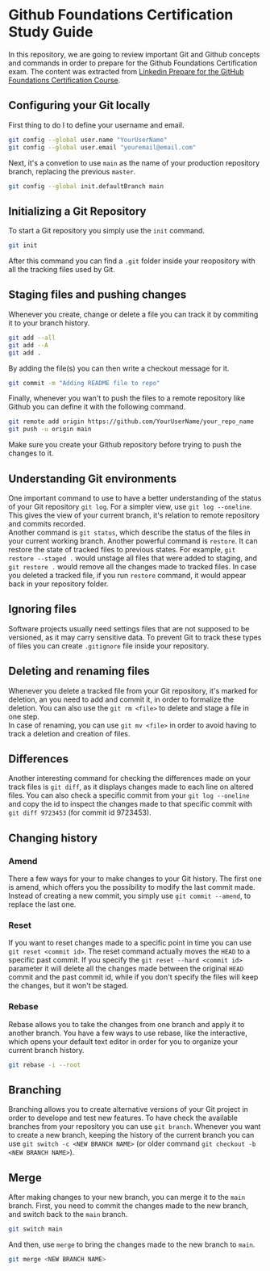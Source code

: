 # Github Foundations Certification Study Guide
In this repository, we are going to review important Git and Github concepts and commands in order to prepare for the Github Foundations Certification exam. The content was extracted from [Linkedin Prepare for the GitHub Foundations Certification Course](https://www.linkedin.com/learning/paths/prepare-for-the-github-foundations-certification).

## Configuring your Git locally
First thing to do I to define your username and email.
```bash
git config --global user.name "YourUserName"
git config --global user.email "youremail@email.com"
```
Next, it's a convetion to use `main` as the name of your production repository branch, replacing the previous `master`.
```bash
git config --global init.defaultBranch main
```
## Initializing a Git Repository
To start a Git repository you simply use the `init` command.
```bash
git init
```
After this command you can find a `.git` folder inside your reopository with all the tracking files used by Git.

## Staging files and pushing changes
Whenever you create, change or delete a file you can track it by commiting it to your branch history.
```bash
git add --all
git add --A
git add .
```
By adding the file(s) you can then write a checkout message for it.
```bash
git commit -m "Adding README file to repo"
```
Finally, whenever you wan't to push the files to a remote repository like Github you can define it with the following command.
```bash
git remote add origin https://github.com/YourUserName/your_repo_name
git push -u origin main
```
Make sure you create your Github repository before trying to push the changes to it.

## Understanding Git environments
One important command to use to have a better understanding of the status of your Git repository `git log`. For a simpler view, use `git log --oneline`. This gives the view of your current branch, it's relation to remote repository and commits recorded.<br>
Another command is `git status`, which describe the status of the files in your current working branch.
Another powerful command is `restore`. It can restore the state of tracked files to previous states. For example, `git restore --staged .` would unstage all files that were added to staging, and `git restore .` would remove all the changes made to tracked files. In case you deleted a tracked file, if you run `restore` command, it would appear back in your repository folder.

## Ignoring files
Software projects usually need settings files that are not supposed to be versioned, as it may carry sensitive data. To prevent Git to track these types of files you can create `.gitignore` file inside your repository.

## Deleting and renaming files
Whenever you delete a tracked file from your Git repository, it's marked for deletion, an you need to add and commit it, in order to formalize the deletion. You can also use the `git rm <file>` to delete and stage a file in one step. <br>
In case of renaming, you can use `git mv <file>` in order to avoid having to track a deletion and creation of files.

## Differences
Another interesting command for checking the differences made on your track files is `git diff`, as it displays changes made to each line on altered files. You can also check a specific commit from your `git log --oneline` and copy the id to inspect the changes made to that specific commit with `git diff 9723453` (for commit id 9723453).

## Changing history
### Amend
There a few ways for your to make changes to your Git history. The first one is amend, which offers you the possibility to modify the last commit made. Instead of creating a new commit, you simply use `git commit --amend`, to replace the last one. 

### Reset
If you want to reset changes made to a specific point in time you can use `git reset <commit id>`. The reset command actually moves the `HEAD` to a specific past commit. If you specify the `git reset --hard <commit id>` parameter it will delete all the changes made between the original `HEAD` commit and the past commit id, while if you don't specify the files will keep the changes, but it won't be staged.

### Rebase
Rebase allows you to take the changes from one branch and apply it to another branch. You have a few ways to use rebase, like the interactive, which opens your default text editor in order for you to organize your current branch history.
```bash
git rebase -i --root
```

## Branching
Branching allows you to create alternative versions of your Git project in order to develope and test new features. To have check the available branches from your repository you can use `git branch`. Whenever you want to create a new branch, keeping the history of the current branch you can use `git switch -c <NEW BRANCH NAME>` (or older command `git checkout -b <NEW BRANCH NAME>`).

## Merge
After making changes to your new branch, you can merge it to the `main` branch. First, you need to commit the changes made to the new branch, and switch back to the `main` branch.
```bash
git switch main
```
And then, use `merge` to bring the changes made to the new branch to `main`.
```bash
git merge <NEW BRANCH NAME>
```
